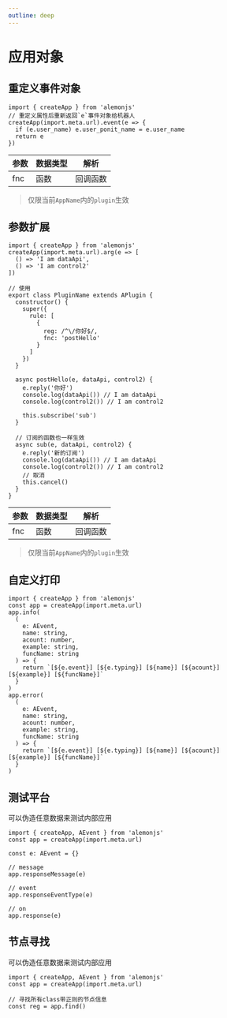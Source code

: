 ```yaml
---
outline: deep
---
```


# 应用对象

## 重定义事件对象

```typescript:line-numbers=1
import { createApp } from 'alemonjs'
// 重定义属性后重新返回`e`事件对象给机器人
createApp(import.meta.url).event(e => {
  if (e.user_name) e.user_ponit_name = e.user_name
  return e
})
```

| 参数 | 数据类型 | 解析     |
| ---- | -------- | -------- |
| fnc  | 函数     | 回调函数 |

> 仅限当前`AppName`内的`plugin`生效

## 参数扩展

```typescript:line-numbers=1
import { createApp } from 'alemonjs'
createApp(import.meta.url).arg(e => [
  () => 'I am dataApi',
  () => 'I am control2'
])
```

```ts:line-numbers=1
// 使用
export class PluginName extends APlugin {
  constructor() {
    super({
      rule: [
        {
          reg: /^\/你好$/,
          fnc: 'postHello'
        }
      ]
    })
  }

  async postHello(e, dataApi, control2) {
    e.reply('你好')
    console.log(dataApi()) // I am dataApi
    console.log(control2()) // I am control2

    this.subscribe('sub')
  }

  // 订阅的函数也一样生效
  async sub(e, dataApi, control2) {
    e.reply('新的订阅')
    console.log(dataApi()) // I am dataApi
    console.log(control2()) // I am control2
    // 取消
    this.cancel()
  }
}
```

| 参数 | 数据类型 | 解析     |
| ---- | -------- | -------- |
| fnc  | 函数     | 回调函数 |

> 仅限当前`AppName`内的`plugin`生效

## 自定义打印

```typescript:line-numbers=1
import { createApp } from 'alemonjs'
const app = createApp(import.meta.url)
app.info(
  (
    e: AEvent,
    name: string,
    acount: number,
    example: string,
    funcName: string
  ) => {
    return `[${e.event}] [${e.typing}] [${name}] [${acount}] [${example}] [${funcName}]`
  }
)
app.error(
  (
    e: AEvent,
    name: string,
    acount: number,
    example: string,
    funcName: string
  ) => {
    return `[${e.event}] [${e.typing}] [${name}] [${acount}] [${example}] [${funcName}]`
  }
)
```

## 测试平台

可以伪造任意数据来测试内部应用

```typescript:line-numbers=1
import { createApp, AEvent } from 'alemonjs'
const app = createApp(import.meta.url)

const e: AEvent = {}

// message
app.responseMessage(e)

// event
app.responseEventType(e)

// on
app.response(e)
```

## 节点寻找

可以伪造任意数据来测试内部应用

```typescript:line-numbers=1
import { createApp, AEvent } from 'alemonjs'
const app = createApp(import.meta.url)

// 寻找所有class带正则的节点信息
const reg = app.find()
```
